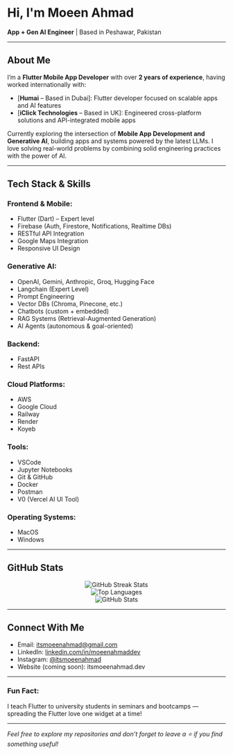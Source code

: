 # Hi, I'm Moeen Ahmad

**App + Gen AI Engineer** | Based in Peshawar, Pakistan

---

## About Me

I’m a **Flutter Mobile App Developer** with over **2 years of experience**, having worked internationally with:

- [**Humai** – Based in Dubai]: Flutter developer focused on scalable apps and AI features  
- [**iClick Technologies** – Based in UK]: Engineered cross-platform solutions and API-integrated mobile apps

Currently exploring the intersection of **Mobile App Development and Generative AI**, building apps and systems powered by the latest LLMs. I love solving real-world problems by combining solid engineering practices with the power of AI.

---

## Tech Stack & Skills

### Frontend & Mobile:
- Flutter (Dart) – Expert level
- Firebase (Auth, Firestore, Notifications, Realtime DBs)
- RESTful API Integration
- Google Maps Integration
- Responsive UI Design

### Generative AI:
- OpenAI, Gemini, Anthropic, Groq, Hugging Face
- Langchain (Expert Level)
- Prompt Engineering
- Vector DBs (Chroma, Pinecone, etc.)
- Chatbots (custom + embedded)
- RAG Systems (Retrieval-Augmented Generation)
- AI Agents (autonomous & goal-oriented)

### Backend:
- FastAPI
- Rest APIs

### Cloud Platforms:
- AWS
- Google Cloud
- Railway
- Render
- Koyeb

### Tools:
- VSCode
- Jupyter Notebooks
- Git & GitHub
- Docker
- Postman
- V0 (Vercel AI UI Tool)

### Operating Systems:
- MacOS
- Windows

---

## GitHub Stats

<p align="center">
  <img src="https://github-readme-streak-stats.herokuapp.com/?user=itsmoeenahmad&theme=radical" alt="GitHub Streak Stats" />
  <br/>
  <img src="https://github-readme-stats.vercel.app/api/top-langs/?username=itsmoeenahmad&layout=compact&theme=radical" alt="Top Languages" />
  <br/>
  <img src="https://github-readme-stats.vercel.app/api?username=itsmoeenahmad&show_icons=true&theme=radical" alt="GitHub Stats" />
</p>


---

## Connect With Me

- Email: itsmoeenahmad@gmail.com  
- LinkedIn: [linkedin.com/in/moeenahmaddev](https://www.linkedin.com/in/itsmoeenahmad)  
- Instagram: [@itsmoeenahmad](https://www.instagram.com/itsmoeenahmad)  
- Website (coming soon): itsmoeenahmad.dev

---

### Fun Fact:
I teach Flutter to university students in seminars and bootcamps — spreading the Flutter love one widget at a time!

---

*Feel free to explore my repositories and don’t forget to leave a ⭐ if you find something useful!*
